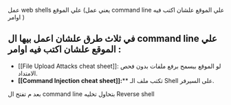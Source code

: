 
 عمل web shells علي الموقع (يعني عمل command line علي الموقع علشان اكتب فيه اوامر )

## في ثلاث طرق علشان اعمل بيها ال command line علي الموقع علشان اكتب فيه اوامر :

- [[File Upload  Attacks  cheat sheet]]: لو الموقع بيسمح برفع ملفات بدون فحص الامتداد.
- **[[Command Injection cheat sheet]]:**** تكتب ملف الـ Shell على السيرفر.

بعد م تفتح ال command line بتحاول تخليه Reverse shell 